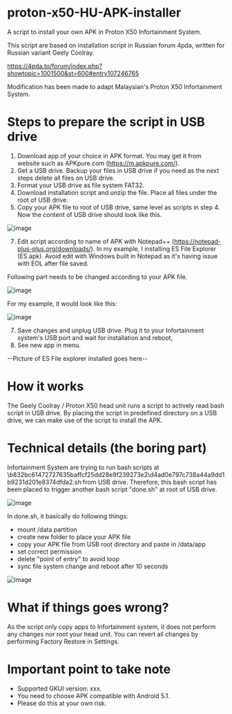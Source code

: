 # proton-x50-HU-APK-installer
A script to install your own APK in Proton X50 Infortainment System.

This script are based on installation script in Russian forum 4pda, written for Russian variant Geely Coolray. 

https://4pda.to/forum/index.php?showtopic=1001500&st=600#entry107246765

Modification has been made to adapt Malaysian's Proton X50 Infortainment System.

# Steps to prepare the script in USB drive
1. Download app of your choice in APK format. You may get it from website such as APKpure.com (https://m.apkpure.com/). 
2. Get a USB drive. Backup your files in USB drive if you need as the next steps delete all files on USB drive. 
3. Format your USB drive as file system FAT32. 
4. Download installation script and unzip the file. Place all files under the root of USB drive.
5. Copy your APK file to root of USB drive, same level as scripts in step 4. Now the content of USB drive should look like this. 

![image](https://user-images.githubusercontent.com/17538895/172921723-633a95b0-e1a9-4afc-863a-fb2cf6f0aa0c.png)

7. Edit script according to name of APK with Notepad++ (https://notepad-plus-plus.org/downloads/). In my example, I installing ES File Explorer (ES.apk). Avoid edit with Windows built in Notepad as it's having issue with EOL after file saved. 

Following part needs to be changed according to your APK file.

![image](https://user-images.githubusercontent.com/17538895/172922338-da687e55-e347-4cac-815f-50401002aa8a.png)

For my example, it would look like this:

![image](https://user-images.githubusercontent.com/17538895/172922529-2c4865e2-7c0e-4778-a545-15108affe0ec.png)

7. Save changes and unplug USB drive. Plug it to your Infortainment system's USB port and wait for installation and reboot,
8. See new app in menu.

--Picture of ES File explorer installed goes here--

# How it works
The Geely Coolray / Proton X50 head unit runs a script to actively read bash script in USB drive. 
By placing the script in predefined directory on a USB drive, we can make use of the script to install the APK. 

# Technical details (the boring part)
Infortainment System are trying to run bash scripts at \b832bc61472727635baffcf25dd28e9f239273e2\d4ad0e797c738a44a9dd1b9231d201e8374dfda2.sh from USB drive.
Therefore, this bash script has been placed to trigger another bash script "done.sh" at root of USB drive. 

![image](https://user-images.githubusercontent.com/17538895/172923228-8c41490f-fde7-44e5-b073-a555e740fdfc.png)

In done.sh, it basically do following things:
- mount /data partition
- create new folder to place your APK file
- copy your APK file from USB root directory and paste in /data/app
- set correct permission
- delete "point of entry" to avoid loop
- sync file system change and reboot after 10 seconds

![image](https://user-images.githubusercontent.com/17538895/172923573-18867149-4902-4a9a-ba6f-9d7f69d5b566.png)

# What if things goes wrong?
As the script only copy apps to Infortainment system, it does not perform any changes nor root your head unit. 
You can revert all changes by performing Factory Restore in Settings. 

# Important point to take note
- Supported GKUI version: xxx.
- You need to choose APK compatible with Android 5.1. 
- Please do this at your own risk.
